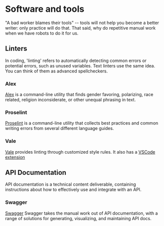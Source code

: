 # Software and tools

"A bad worker blames their tools" -- tools will not help you become a better writer: only practice will do that. That said, why do repetitive manual work when we have robots to do it for us.

## Linters

In coding, 'linting' refers to automatically detecting common errors or potential errors, such as unused variables. Text linters use the same idea. You can think of them as advanced spellcheckers.

### Alex

[Alex](https://github.com/get-alex/alex) is a command-line utility that finds gender favoring, polarizing, race related, religion inconsiderate, or other unequal phrasing in text.

### Proselint

[Proselint](https://github.com/amperser/proselint) is a command-line utility that collects best practices and common writing errors from several different language guides.

### Vale
[Vale](https://github.com/errata-ai/vale) provides linting through customized style rules. It also has a [VSCode extension](https://github.com/errata-ai/vale-vscode)

## API Documentation

API documentation is a technical content deliverable, containing instructions about how to effectively use and integrate with an API.

### Swagger

[Swagger](https://swagger.io/solutions/api-documentation/) Swagger takes the manual work out of API documentation, with a range of solutions for generating, visualizing, and maintaining API docs.




